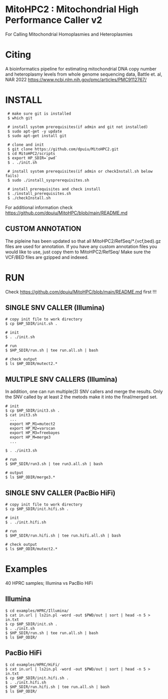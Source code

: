 # MitoHPC2 : Mitochondrial High Performance Caller v2 #

For Calling Mitochondrial Homoplasmies and Heteroplasmies

# Citing #

A bioinformatics pipeline for estimating mitochondrial DNA copy number and heteroplasmy levels from whole genome sequencing data, Battle et. al, NAR 2022
https://www.ncbi.nlm.nih.gov/pmc/articles/PMC9112767/ 

# INSTALL # 
    
     # make sure git is installed
     $ which git

     # install system prerequisites(if admin and git not installed)
     $ sudo apt-get -y update                            
     $ sudo apt-get install git                          

     # clone and init 
     $ git clone https://github.com/dpuiu/MitoHPC2.git
     $ cd MitoHPC2/scripts
     $ export HP_SDIR=`pwd`
     $ . ./init.sh

     # install system prerequisites(if admin or checkInstall.sh below fails)
     $ sudo ./install_sysprerequisites.sh                

     # install prerequisites and check install
     $ ./install_prerequisites.sh
     $ ./checkInstall.sh

For additional information check https://github.com/dpuiu/MitoHPC/blob/main/README.md

## CUSTOM ANNOTATION ## 

The pipleine has been updated so that all MitoHPC2/RefSeq/*.{vcf,bed}.gz files are used for annotation. 
If you have any custom annotation files you would like to use, just copy them to MitoHPC2/RefSeq/
Make sure the VCF/BED files are gzipped and indexed.

# RUN #

Check https://github.com/dpuiu/MitoHPC/blob/main/README.md first !!!

## SINGLE SNV CALLER (Illumina)

    # copy init file to work directory
    $ cp $HP_SDIR/init.sh .

    # init
    $ . ./init.sh

    # run
    $ $HP_SDIR/run.sh | tee run.all.sh | bash

    # check output
    $ ls $HP_ODIR/mutect2.*

## MULTIPLE SNV CALLERS (Illumina)

In addition, one can run multiple(3) SNV callers and merge the results. 
Only the SNV called by at least 2 the metods make it into the final/merged set.

    # init     
    $ cp $HP_SDIR/init3.sh .
    $ cat init3.sh
      ...
      export HP_M1=mutect2   
      export HP_M2=varscan
      export HP_M3=freebayes
      export HP_M=merge3
      ...

    $ . ./init3.sh

    # run
    $ $HP_SDIR/run3.sh | tee run3.all.sh | bash       

    # output
    $ ls $HP_ODIR/merge3.*

## SINGLE SNV CALLER (PacBio HiFi)

    # copy init file to work directory
    $ cp $HP_SDIR/init.hifi.sh .

    # init
    $ . ./init.hifi.sh

    # run
    $ $HP_SDIR/run.hifi.sh | tee run.hifi.all.sh | bash       

    # check output
    $ ls $HP_ODIR/mutect2.*

# Examples #

40 HPRC samples; Illumina vs PacBio HiFi 

## Illumina ##

    $ cd examples/HPRC/Illumina/
    $ cat in.url | ls2in.pl -word -out $PWD/out | sort | head -n 5 > in.txt
    $ cp $HP_SDIR/init.sh .
    $ . ./init.sh
    $ $HP_SDIR/run.sh | tee run.all.sh | bash
    $ ls $HP_ODIR/

## PacBio HiFi ##

    $ cd examples/HPRC/HiFi/
    $ cat in.url | ls2in.pl -word -out $PWD/out | sort | head -n 5 > in.txt
    $ cp $HP_SDIR/init.hifi.sh .
    $ . ./init.hifi.sh
    $ $HP_SDIR/run.hifi.sh | tee run.all.sh | bash
    $ ls $HP_ODIR/         

